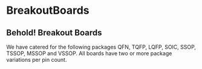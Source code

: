 # BreakoutBoards

## Behold! Breakout Boards

We have catered for the following packages QFN, TQFP, LQFP, SOIC, SSOP, TSSOP, MSSOP and VSSOP. 
All boards have two or more package variations per pin count.
